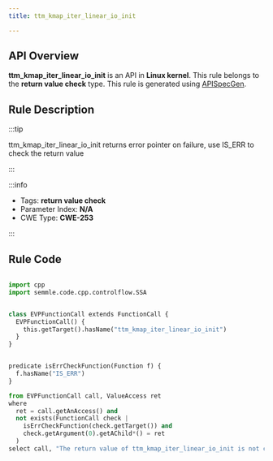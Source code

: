 ```yaml
---
title: ttm_kmap_iter_linear_io_init

---
```



## API Overview
**ttm_kmap_iter_linear_io_init** is an API in **Linux kernel**. This rule belongs to the **return value check** type. This rule is generated using [APISpecGen](../../tools/APISpecGen).
## Rule Description

:::tip

ttm_kmap_iter_linear_io_init returns error pointer on failure, use IS_ERR to check the return value

:::

:::info

- Tags: **return value check**
- Parameter Index: **N/A**
- CWE Type: **CWE-253**

:::

## Rule Code
```python

import cpp
import semmle.code.cpp.controlflow.SSA


class EVPFunctionCall extends FunctionCall {
  EVPFunctionCall() {
    this.getTarget().hasName("ttm_kmap_iter_linear_io_init")
  }
}


predicate isErrCheckFunction(Function f) {
  f.hasName("IS_ERR") 
}

from EVPFunctionCall call, ValueAccess ret
where
  ret = call.getAnAccess() and
  not exists(FunctionCall check |
    isErrCheckFunction(check.getTarget()) and
    check.getArgument(0).getAChild*() = ret
  )
select call, "The return value of ttm_kmap_iter_linear_io_init is not checked with IS_ERR."
    
```